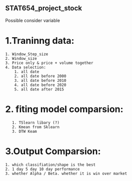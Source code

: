 ## STAT654_project_stock

Possible consider variable 

# 1.Traninng data:
    1. Window_Step_size
    2. Window_size
    3. Price only & price + volume together 
    4. Data selection:
        1. all date   
        2. all date before 2000
        3. all date before 2010
        4. all date before 2020
        5. all date after 2015
# 2. fiting model comparsion:
       1. TSlearn libary (?)
       2. Kmean from Sklearn
       3. DTW Keam

# 3.Output Comparsion:
    1. which classifiation/shape is the best 
    2. 1 day 5 day 10 day performance 
    3. whether Alpha / Beta. whether it is win over market  



